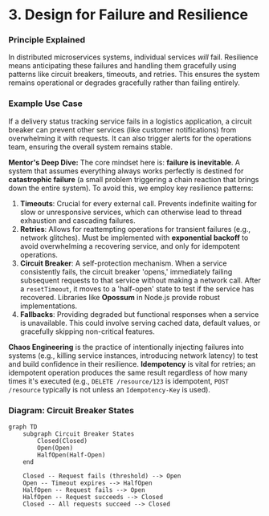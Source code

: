 # 3. Design for Failure and Resilience

### Principle Explained
In distributed microservices systems, individual services *will* fail. Resilience means anticipating these failures and handling them gracefully using patterns like circuit breakers, timeouts, and retries. This ensures the system remains operational or degrades gracefully rather than failing entirely.

### Example Use Case
If a delivery status tracking service fails in a logistics application, a circuit breaker can prevent other services (like customer notifications) from overwhelming it with requests. It can also trigger alerts for the operations team, ensuring the overall system remains stable.

**Mentor's Deep Dive:** The core mindset here is: **failure is inevitable**. A system that assumes everything always works perfectly is destined for **catastrophic failure** (a small problem triggering a chain reaction that brings down the entire system). To avoid this, we employ key resilience patterns:

1.  **Timeouts**: Crucial for every external call. Prevents indefinite waiting for slow or unresponsive services, which can otherwise lead to thread exhaustion and cascading failures.
2.  **Retries**: Allows for reattempting operations for transient failures (e.g., network glitches). Must be implemented with **exponential backoff** to avoid overwhelming a recovering service, and only for idempotent operations.
3.  **Circuit Breaker**: A self-protection mechanism. When a service consistently fails, the circuit breaker 'opens,' immediately failing subsequent requests to that service without making a network call. After a `resetTimeout`, it moves to a 'half-open' state to test if the service has recovered. Libraries like **Opossum** in Node.js provide robust implementations.
4.  **Fallbacks**: Providing degraded but functional responses when a service is unavailable. This could involve serving cached data, default values, or gracefully skipping non-critical features.

**Chaos Engineering** is the practice of intentionally injecting failures into systems (e.g., killing service instances, introducing network latency) to test and build confidence in their resilience. **Idempotency** is vital for retries; an idempotent operation produces the same result regardless of how many times it's executed (e.g., `DELETE /resource/123` is idempotent, `POST /resource` typically is not unless an `Idempotency-Key` is used).

### Diagram: Circuit Breaker States
```mermaid
graph TD
    subgraph Circuit Breaker States
        Closed(Closed)
        Open(Open)
        HalfOpen(Half-Open)
    end

    Closed -- Request fails (threshold) --> Open
    Open -- Timeout expires --> HalfOpen
    HalfOpen -- Request fails --> Open
    HalfOpen -- Request succeeds --> Closed
    Closed -- All requests succeed --> Closed
```